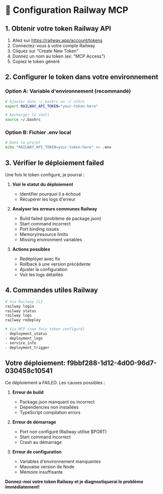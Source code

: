 # 🚂 Configuration Railway MCP

## 1. Obtenir votre token Railway API

1. Allez sur https://railway.app/account/tokens
2. Connectez-vous à votre compte Railway
3. Cliquez sur "Create New Token"
4. Donnez un nom au token (ex: "MCP Access")
5. Copiez le token généré

## 2. Configurer le token dans votre environnement

### Option A: Variable d'environnement (recommandé)
```bash
# Ajouter dans ~/.bashrc ou ~/.zshrc
export RAILWAY_API_TOKEN="your-token-here"

# Recharger le shell
source ~/.bashrc
```

### Option B: Fichier .env local
```bash
# Dans le projet
echo "RAILWAY_API_TOKEN=your-token-here" >> .env
```

## 3. Vérifier le déploiement failed

Une fois le token configuré, je pourrai :

1. **Voir le statut du déploiement**
   - Identifier pourquoi il a échoué
   - Récupérer les logs d'erreur

2. **Analyser les erreurs communes Railway**
   - Build failed (problème de package.json)
   - Start command incorrect
   - Port binding issues
   - Memory/resource limits
   - Missing environment variables

3. **Actions possibles**
   - Redéployer avec fix
   - Rollback à une version précédente
   - Ajuster la configuration
   - Voir les logs détaillés

## 4. Commandes utiles Railway

```bash
# Via Railway CLI
railway login
railway status
railway logs
railway redeploy

# Via MCP (une fois token configuré)
- deployment_status
- deployment_logs
- service_info
- deployment_trigger
```

## Votre déploiement: f9bbf288-1d12-4d00-96d7-030458c10541

Ce déploiement a FAILED. Les causes possibles :

1. **Erreur de build**
   - Package.json manquant ou incorrect
   - Dependencies non installées
   - TypeScript compilation errors

2. **Erreur de démarrage**
   - Port non configuré (Railway utilise $PORT)
   - Start command incorrect
   - Crash au démarrage

3. **Erreur de configuration**
   - Variables d'environnement manquantes
   - Mauvaise version de Node
   - Mémoire insuffisante

**Donnez-moi votre token Railway et je diagnostiquerai le problème immédiatement!**